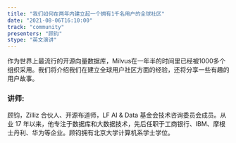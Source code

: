 ```yaml
---
title: "我们如何在两年内建立起一个拥有1千名用户的全球社区"
date: "2021-08-06T16:10:00" 
track: "community"
presenters: "顾钧"
stype: "英文演讲"
---
```

作为世界上最流行的开源向量数据库，Milvus在一年半的时间里已经被1000多个组织采用。我们将介绍我们在建立全球用户社区方面的经验，还将分享一些有趣的用户故事。
 ### 讲师: 
 顾钧，Zilliz 合伙人、开源布道师，LF AI & Data 基金会技术咨询委员会成员。从业 17 年以来，他专注于数据库和大数据技术，先后任职于工商银行、IBM、摩根士丹利、华为等企业。顾钧拥有北京大学计算机系学士学位。
